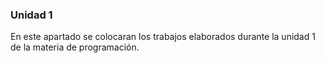 ### Unidad 1


En este apartado se colocaran los trabajos elaborados durante la unidad 1 de la materia de programación.
